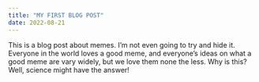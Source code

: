 ```yaml
---
title: "MY FIRST BLOG POST"
date: 2022-08-21
---
```

This is a blog post about memes. I’m not even going to try and hide it.
Everyone in the world loves a good meme, and everyone’s ideas on what a good meme are vary widely,
but we love them none the less. Why is this? Well, science might have the answer!

